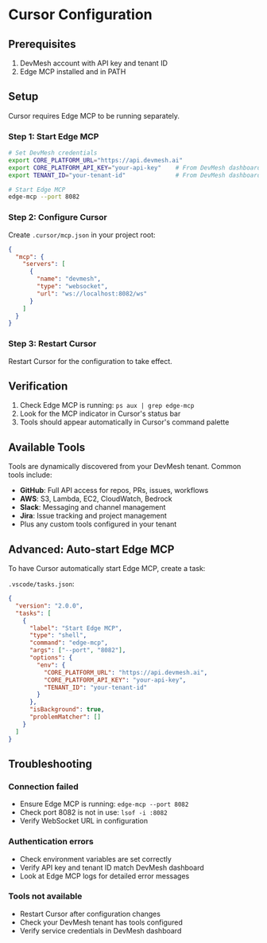 # Cursor Configuration

## Prerequisites

1. DevMesh account with API key and tenant ID
2. Edge MCP installed and in PATH

## Setup

Cursor requires Edge MCP to be running separately.

### Step 1: Start Edge MCP

```bash
# Set DevMesh credentials
export CORE_PLATFORM_URL="https://api.devmesh.ai"
export CORE_PLATFORM_API_KEY="your-api-key"    # From DevMesh dashboard
export TENANT_ID="your-tenant-id"              # From DevMesh dashboard

# Start Edge MCP
edge-mcp --port 8082
```

### Step 2: Configure Cursor

Create `.cursor/mcp.json` in your project root:

```json
{
  "mcp": {
    "servers": [
      {
        "name": "devmesh",
        "type": "websocket",
        "url": "ws://localhost:8082/ws"
      }
    ]
  }
}
```

### Step 3: Restart Cursor

Restart Cursor for the configuration to take effect.

## Verification

1. Check Edge MCP is running: `ps aux | grep edge-mcp`
2. Look for the MCP indicator in Cursor's status bar
3. Tools should appear automatically in Cursor's command palette

## Available Tools

Tools are dynamically discovered from your DevMesh tenant. Common tools include:

- **GitHub**: Full API access for repos, PRs, issues, workflows
- **AWS**: S3, Lambda, EC2, CloudWatch, Bedrock
- **Slack**: Messaging and channel management
- **Jira**: Issue tracking and project management
- Plus any custom tools configured in your tenant

## Advanced: Auto-start Edge MCP

To have Cursor automatically start Edge MCP, create a task:

`.vscode/tasks.json`:
```json
{
  "version": "2.0.0",
  "tasks": [
    {
      "label": "Start Edge MCP",
      "type": "shell",
      "command": "edge-mcp",
      "args": ["--port", "8082"],
      "options": {
        "env": {
          "CORE_PLATFORM_URL": "https://api.devmesh.ai",
          "CORE_PLATFORM_API_KEY": "your-api-key",
          "TENANT_ID": "your-tenant-id"
        }
      },
      "isBackground": true,
      "problemMatcher": []
    }
  ]
}
```

## Troubleshooting

### Connection failed
- Ensure Edge MCP is running: `edge-mcp --port 8082`
- Check port 8082 is not in use: `lsof -i :8082`
- Verify WebSocket URL in configuration

### Authentication errors
- Check environment variables are set correctly
- Verify API key and tenant ID match DevMesh dashboard
- Look at Edge MCP logs for detailed error messages

### Tools not available
- Restart Cursor after configuration changes
- Check your DevMesh tenant has tools configured
- Verify service credentials in DevMesh dashboard
